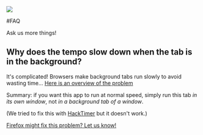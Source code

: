 
![](https://synestize.github.io/synestizer/media/synestizer_logo_50x50.png)


#FAQ

Ask us more things!

## Why does the tempo slow down when the tab is in the background?

It's complicated! Browsers make background tabs run slowly to avoid wasting time...
[Here is an overview of the problem](https://blog.pivotal.io/labs/labs/chrome-and-firefox-throttle-settimeout-setinterval-in-inactive-tabs)

Summary: if you want this app to run at normal speed, simply run this tab *in its own window*, not *in a background tab of a window*.

(We tried to fix this with [HackTimer](https://github.com/turuslan/HackTimer#npm) but it doesn't work.)

[Firefox might fix this problem? Let us know!](https://developer.mozilla.org/en-US/docs/Web/API/WindowTimers/setTimeout#Timeouts_in_inactive_tabs_clamped_to_>1000ms)
